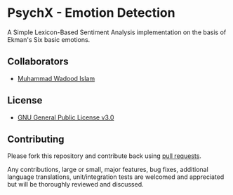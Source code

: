 # PsychX - Emotion Detection

A Simple Lexicon-Based Sentiment Analysis implementation on the basis of Ekman's Six basic emotions.

## Collaborators

* [Muhammad Wadood Islam](https://github.com/wadoodislam)

## License

* [GNU General Public License v3.0](https://www.gnu.org/licenses/gpl-3.0.en.html)

## Contributing

Please fork this repository and contribute back using
[pull requests](https://github.com/sohaibrabbani/GUI-traversal-of-Multiple-Search-Algorithms-Using-N-Tier-Architecture/pulls).

Any contributions, large or small, major features, bug fixes, additional
language translations, unit/integration tests are welcomed and appreciated
but will be thoroughly reviewed and discussed.
